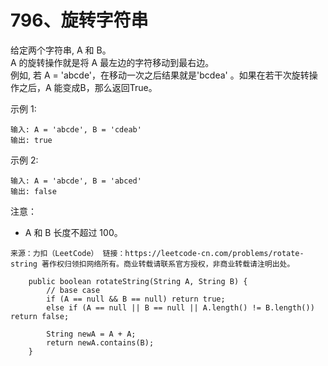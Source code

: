 796、旋转字符串
===

给定两个字符串, A 和 B。<br>
A 的旋转操作就是将 A 最左边的字符移动到最右边。 <br>
例如, 若 A = 'abcde'，在移动一次之后结果就是'bcdea' 。如果在若干次旋转操作之后，A 能变成B，那么返回True。<br>

示例 1:<br>
```
输入: A = 'abcde', B = 'cdeab'
输出: true
```
示例 2:<br>
```
输入: A = 'abcde', B = 'abced'
输出: false
```
注意：<br>
* A 和 B 长度不超过 100。

``
来源：力扣（LeetCode）
链接：https://leetcode-cn.com/problems/rotate-string
著作权归领扣网络所有。商业转载请联系官方授权，非商业转载请注明出处。
``

```
    public boolean rotateString(String A, String B) {
        // base case
        if (A == null && B == null) return true;
        else if (A == null || B == null || A.length() != B.length()) return false;

        String newA = A + A;
        return newA.contains(B);
    }
```
